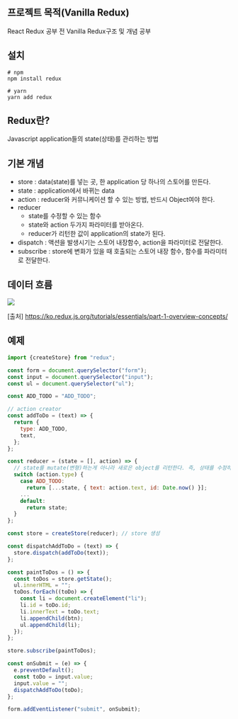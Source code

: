 ## 프로젝트 목적(Vanilla Redux)
  React Redux 공부 전 Vanilla Redux구조 및 개념 공부
  
## 설치
```shell
# npm 
npm install redux

# yarn
yarn add redux
```

## Redux란?
  Javascript application들의 state(상태)를 관리하는 방법
  
## 기본 개념
  - store     : data(state)를 넣는 곳, 한 application 당 하나의 스토어를 만든다.
  - state     : application에서 바뀌는 data
  - action    : reducer와 커뮤니케이션 할 수 있는 방법, 반드시 Object여야 한다.
  - reducer   
    - state를 수정할 수 있는 함수
    - state와 action 두가지 파라미터를 받아온다.
    - reducer가 리턴한 값이 application의 state가 된다.
  - dispatch  : 액션을 발생시기는 스토어 내장함수, action을 파라미터로 전달한다.
  - subscribe : store에 변화가 있을 때 호출되는 스토어 내장 함수, 함수를 파라미터로 전달한다.

## 데이터 흐름
![](https://ko.redux.js.org/assets/images/ReduxDataFlowDiagram-49fa8c3968371d9ef6f2a1486bd40a26.gif)

[출처] https://ko.redux.js.org/tutorials/essentials/part-1-overview-concepts/

## 예제
```javascript
import {createStore} from "redux";

const form = document.querySelector("form");
const input = document.querySelector("input");
const ul = document.querySelector("ul");

const ADD_TODO = "ADD_TODO";

// action creator
const addToDo = (text) => {
  return {
    type: ADD_TODO,
    text,
  };
};

const reducer = (state = [], action) => {
  // state를 mutate(변형)하는게 아니라 새로은 object를 리턴한다. 즉, 상태를 수정하는게 하니라 새로운 상태를 리턴한다
  switch (action.type) {
    case ADD_TODO:
      return [...state, { text: action.text, id: Date.now() }];
    ...
    default:
      return state;
  }
};

const store = createStore(reducer); // store 생성

const dispatchAddToDo = (text) => {
  store.dispatch(addToDo(text));
};

const paintToDos = () => {
  const toDos = store.getState();
  ul.innerHTML = "";
  toDos.forEach((toDo) => {
    const li = document.createElement("li");   
    li.id = toDo.id;
    li.innerText = toDo.text;
    li.appendChild(btn);
    ul.appendChild(li);
  });
};

store.subscribe(paintToDos);

const onSubmit = (e) => {
  e.preventDefault();
  const toDo = input.value;
  input.value = "";
  dispatchAddToDo(toDo);
};

form.addEventListener("submit", onSubmit);
```

